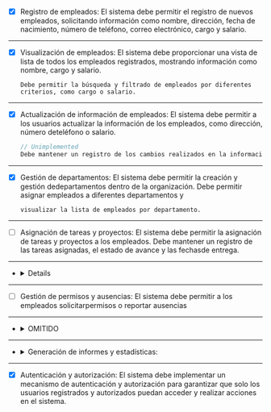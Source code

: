
- [X] Registro de empleados:
El sistema debe permitir el registro de nuevos empleados, solicitando información como nombre, dirección, fecha de nacimiento, número de teléfono, correo electrónico, cargo y salario.

---    
    
- [X] Visualización de empleados:
El sistema debe proporcionar una vista de lista de todos los empleados registrados, mostrando información como nombre, cargo y salario. 
    ```batch
    Debe permitir la búsqueda y filtrado de empleados por diferentes criterios, como cargo o salario.
    ```

---
    
    
- [X] Actualización de información de empleados:
    El sistema debe permitir a los usuarios actualizar la información de los empleados, como dirección, número deteléfono o salario.
    ```JAVA
    // Unimplemented
    Debe mantener un registro de los cambios realizados en la información de los empleados.
    ```

---

- [X] Gestión de departamentos:
    El sistema debe permitir la creación y gestión dedepartamentos dentro de la organización. Debe permitir asignar empleados a diferentes departamentos y 
    ```batch
    visualizar la lista de empleados por departamento.
    ```

---

- [ ] Asignación de tareas y proyectos:
    El sistema debe permitir la asignación de tareas y proyectos a los empleados. Debe mantener un registro de las tareas asignadas, el estado de avance y las fechasde entrega.
---
- <details>
    <sumary>Registro de asistencia:</sumary>
        Evaluación de desempeño:
        El sistema debe permitir el registro de la asistencia de los empleados, incluyendo la hora de entrada y salida. Debe generar reportes de asistencia y calcular el total de horas trabajadas por cada empleado.
    </details>
---
- [ ] Gestión de permisos y ausencias:
    El sistema debe permitir a los empleados solicitarpermisos o reportar ausencias

---

- <details>
    <summary>OMITIDO</summary>
        Evaluación de desempeño:
        El sistema debe permitir realizar evaluacionesperiódicas del desempeño de los empleados. Debepermitir la creación de criterios de evaluación,asignar puntuaciones y generar informes de desempeñoindividual y grupal.
    </details>

---
- <details>
    <summary>Generación de informes y estadísticas:</summary>
        El sistema debe generar informes y estadísticas sobre el rendimiento de los empleados, como el número de tareas completadas, el promedio de asistencia, la distribución de empleados por departamento, entre otros.
    </details>
--- 
- [X] Autenticación y autorización:
        El sistema debe implementar un mecanismo de autenticación y autorización para garantizar que solo los usuarios registrados y autorizados puedan acceder y realizar acciones en el sistema.
    
